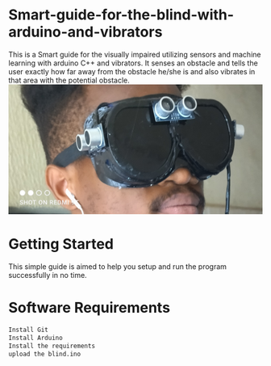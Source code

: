 # Smart-guide-for-the-blind-with-arduino-and-vibrators
This is a Smart guide for the visually impaired utilizing sensors and machine learning with arduino C++ and vibrators. It senses an obstacle and tells the user exactly how far away from the obstacle he/she is and also vibrates in that area with the potential obstacle.
![image](https://github.com/ikechiamaka/Smart-guide-for-the-blind-with-arduino-and-vibrators/blob/main/1629969030844.jpg)
# Getting Started

This simple guide is aimed to help you setup and run the program successfully in no time.
# Software Requirements

    Install Git
    Install Arduino
    Install the requirements 
    upload the blind.ino
